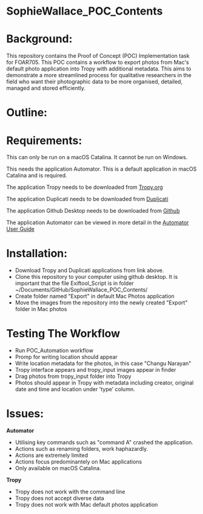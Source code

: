 # SophieWallace_POC_Contents


# Background:


This repository contains the Proof of Concept (POC) Implementation task for FOAR705. This POC contains a workflow to export photos from Mac's default photo application into Tropy with additional metadata. This aims to demonstrate a more streamlined process for qualitative researchers in the field who want their photographic data to be more organised, detailed, managed and stored efficiently.


# Outline:


# Requirements:
This can only be run on a macOS Catalina. It cannot be run on Windows.

This needs the application Automator. This is a default application in macOS Catalina and is required.

The application Tropy needs to be downloaded from [Tropy.org](https://tropy.org/download/mac)

The application Duplicati needs to be downloaded from [Duplicati](https://updates.duplicati.com/beta/duplicati-2.0.4.23_beta_2019-07-14.dmg)

The application Github Desktop needs to be downloaded from [Github](https://central.github.com/deployments/desktop/desktop/latest/darwin)

The application Automator can be viewed in more detail in the [Automator User Guide](https://support.apple.com/en-au/guide/automator/welcome/mac)

# Installation:


* Download Tropy and Duplicati applications from link above.
* Clone this repository to your computer using github desktop. It is important that the file Exiftool_Script is in folder ~/Documents/GitHub/SophieWallace_POC_Contents/
* Create folder named "Export" in default Mac Photos application
* Move the images from the repository into the newly created "Export" folder in Mac photos



# Testing The Workflow

* Run POC_Automation workflow
* Promp for writing location should appear
* Write location metadata for the photos, in this case "Changu Narayan"
* Tropy interface appears and tropy_input images appear in finder
* Drag photos from tropy_input folder into Tropy
* Photos should appear in Tropy with metadata including creator, original date and time and location under 'type' column.


# Issues:

**Automator**
* Utilising key commands such as "command A" crashed the application.
* Actions such as renaming folders, work haphazardly.
* Actions are extremely limited
* Actions focus predominantely on Mac applications
* Only available on macOS Catalina.

**Tropy**
* Tropy does not work with the command line
* Tropy does not accept diverse data
* Tropy does not work with Mac default photos application
